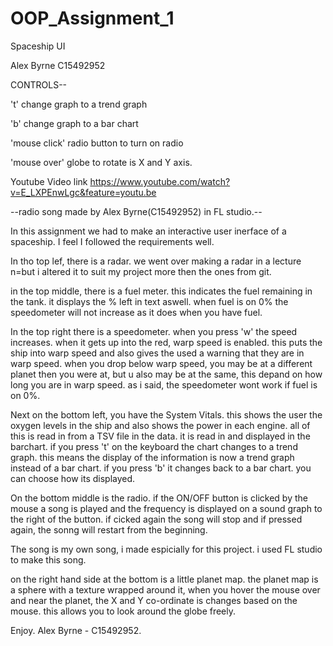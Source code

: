 # OOP_Assignment_1
Spaceship UI

Alex Byrne C15492952

CONTROLS-- 

't' change graph to a trend graph

'b' change graph to a bar chart

'mouse click' radio button to turn on radio

'mouse over' globe to rotate is X and Y axis.

Youtube Video link    https://www.youtube.com/watch?v=E_LXPEnwLgc&feature=youtu.be



--radio song made by Alex Byrne(C15492952) in FL studio.--



In this assignment we had to make an interactive user inerface of a spaceship. I feel I followed the requirements well.

In tho top lef, there is a radar. we went over making a radar in a lecture n=but i altered it to suit my project more then the ones from git.

in the top middle, there is a fuel meter. this indicates the fuel remaining in the tank. it displays the % left in text aswell. when fuel is on 0%
the speedometer will not increase as it does when you have fuel.

In the top right there is a speedometer. when you press 'w' the speed increases. when it gets up into the red, warp speed is enabled. this puts the ship into warp speed and also gives
the used a warning that they are in warp speed. when you drop below warp speed, you may be at a different planet then you were at, but u also may be at the same, this depand on how long
you are in warp speed. as i said, the speedometer wont work if fuel is on 0%.

Next on the bottom left, you have the System Vitals. this shows the user the oxygen levels in the ship and also shows the power in each engine. all of this is read in from a TSV file in
the data. it is read in and displayed in the barchart. if you press 't' on the keyboard the chart changes to a trend graph. this means the display of the information is now 
a trend graph instead of a bar chart. if you press 'b' it changes back to a bar chart. you can choose how its displayed.

On the bottom middle is the radio. if the ON/OFF button is clicked by the mouse a song is played and the frequency is displayed on a sound graph to the right of the button. if cicked again
the song will stop and if pressed again, the sonng will restart from the beginning.

The song is my own song, i made espicially for this project. i used FL studio to make this song.

on the right hand side at the bottom is a little planet map. the planet map is a sphere with a texture wrapped around it, when you hover the mouse over and near the planet, the X and Y
co-ordinate is changes based on the mouse. this allows you to look around the globe freely.

Enjoy. Alex Byrne - C15492952.

